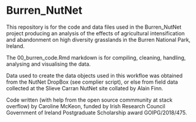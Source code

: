# Burren_NutNet

This repository is for the code and data files used in the Burren_NutNet project producing an analysis of the effects of agricultural intensification and abandonment on high diversity grasslands in the Burren National Park, Ireland.

The 00_burren_code.Rmd markdown is for compiling, cleaning, handling, analysing and visualising the data.

Data used to create the data objects used in this workfloe was obtained from the NutNet DropBox (see complier script), or else from field data collected at the Slieve Carran NutNet site collated by Alain Finn.

Code written (with help from the open source commmunity at stack overflow) by Caroline McKeon, funded by Irish Research Council Government of Ireland Postgraduate Scholarship award GOIPG/2018/475.

